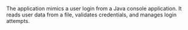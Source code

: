 The application mimics a user login from a Java console application. 
It reads user data from a file, validates credentials, and manages login attempts.

